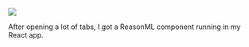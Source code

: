 ![](https://db-feed.s3.amazonaws.com/legacy/Screen_Shot_2018_09_15_at_3_43_41_PM-1537040682136.png)

After opening a lot of tabs, I got a ReasonML component running in my React app.
